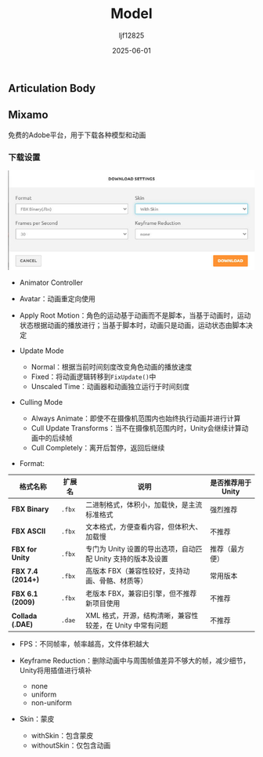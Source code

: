 ﻿---
title: "Model"
date: 2025-06-01
categories: [Note]
tags: [Unity, Unity Component, Physics System]
author: "ljf12825"
summary: Introduction Model and Model in Unity
---

## Articulation Body

## Mixamo
免费的Adobe平台，用于下载各种模型和动画

### 下载设置
![mixamodownloadsetting](/assets/images/mixamodownloadsetting.jpg)

- Animator Controller
- Avatar：动画重定向使用
- Apply Root Motion：角色的运动基于动画而不是脚本，当基于动画时，运动状态根据动画的播放进行；当基于脚本时，动画只是动画，运动状态由脚本决定
- Update Mode
  - Normal：根据当前时间刻度改变角色动画的播放速度
  - Fixed：将动画逻辑转移到`FixUpdate()`中
  - Unscaled Time：动画器和动画独立运行于时间刻度

- Culling Mode
  - Always Animate：即使不在摄像机范围内也始终执行动画并进行计算
  - Cull Update Transforms：当不在摄像机范围内时，Unity会继续计算动画中的后续帧
  - Cull Completely：离开后暂停，返回后继续

- Format:

| 格式名称                | 扩展名    | 说明                                    | 是否推荐用于 Unity |
| ------------------- | ------ | ------------------------------------- | ------------ |
| **FBX Binary**      | `.fbx` | 二进制格式，体积小，加载快，是主流标准格式                 |  强烈推荐       |
| **FBX ASCII**       | `.fbx` | 文本格式，方便查看内容，但体积大、加载慢                  |  不推荐       |
| **FBX for Unity**   | `.fbx` | 专门为 Unity 设置的导出选项，自动匹配 Unity 支持的版本及设置 |  推荐（最方便）    |
| **FBX 7.4 (2014+)** | `.fbx` | 高版本 FBX（兼容性较好，支持动画、骨骼、材质等）            |  常用版本       |
| **FBX 6.1 (2009)**  | `.fbx` | 老版本 FBX，兼容旧引擎，但不推荐新项目使用               |  不推荐        |
| **Collada (.DAE)**  | `.dae` | XML 格式，开源，结构清晰，兼容性较差，在 Unity 中常有问题    |  不推荐        |


- FPS：不同帧率，帧率越高，文件体积越大

- Keyframe Reduction：删除动画中与周围帧值差异不够大的帧，减少细节，Unity将用插值进行填补
  - none
  - uniform
  - non-uniform

- Skin：蒙皮
  - withSkin：包含蒙皮
  - withoutSkin：仅包含动画

